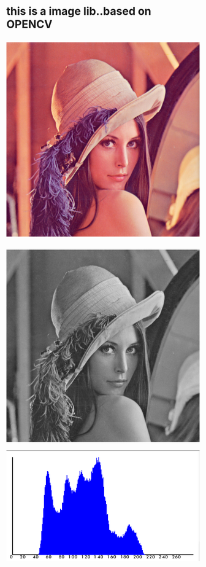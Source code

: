 # this is a image lib..based on OPENCV
![avatar](./img/lena.png)
-------------------------
![avatar](./img/lena_gray.png)
-------------------------
![avatar](./img/gray_hist.png)
